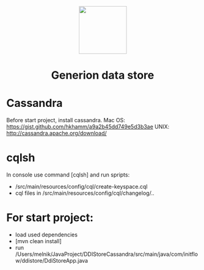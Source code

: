 <p align="center">
  <img
    src="https://avatars2.githubusercontent.com/u/36809299?s=200&v=4"
    width="125px;">
</p>

<h1 align="center">Generion data store</h1>

# Cassandra
Before start project, install cassandra.
Mac OS: https://gist.github.com/hkhamm/a9a2b45dd749e5d3b3ae
UNIX: http://cassandra.apache.org/download/

# cqlsh 
In console use command [cqlsh] and run spripts:
- /src/main/resources/config/cql/create-keyspace.cql
- cql files in /src/main/resources/config/cql/changelog/..

# For start project:
- load used dependencies
- [mvn clean install]
- run /Users/melnik/JavaProject/DDIStoreCassandra/src/main/java/com/initflow/ddistore/DdiStoreApp.java
